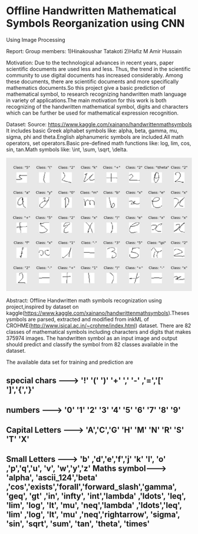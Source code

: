 # Offline Handwritten Mathematical Symbols Reorganization using CNN
Using Image Processing

Report:
Group members: 
1)Hinakoushar Tatakoti
2)Hafiz M Amir Hussain

Motivation:
Due to the technological advances in recent years, paper scientific documents are used less and less. Thus, the trend in the scientific community to use digital documents has increased considerably. Among these documents, there are scientific documents and more specifically mathematics documents.So this project give a basic prediction of mathematical symbol, to research recognizing handwritten math language in variety of applications.The main motivation for this work is both recognizing of the handwritten mathematical symbol, digits and characters which can be further be used for mathematical expression recognition.

Dataset:
Source: https://www.kaggle.com/xainano/handwrittenmathsymbols
It includes basic Greek alphabet symbols like: 
alpha, beta, gamma, mu, sigma, phi and theta.English alphanumeric symbols are included.All math operators, set operators.Basic pre-defined math functions like: log, lim, cos, sin, tan.Math symbols like: \int, \sum, \sqrt, \delta.

![alt text](https://github.com/Hinakoushar-Tatakoti/Hand-written-Math-sysmbol-recognization/blob/master/images/dataset.jpg)

Abstract:
Offline Handwritten math symbols recognization using project,inspired by dataset on kaggle(https://www.kaggle.com/xainano/handwrittenmathsymbols).Thesesysmbols are parsed, extracted and modified from inkML of CROHME(http://www.isical.ac.in/~crohme/index.html) dataset.
There are 82 classes of mathematical symbols including characters and digits that makes 375974 images. 
The handwritten symbol as an input image and output should predict and classify the symbol from 82 classes available in the dataset.

The available data set for training and prediction are 

special chars ---> '!' '(' ')' '+' ',' '-' ,'=','[' ']','{','}'
-------------------------
numbers --->  '0' '1' '2' '3' '4' '5' '6' '7' '8' '9' 
-------------------------
Capital Letters ---> 'A','C','G' 'H' 'M' 'N' 'R' 'S' 'T' 'X'
-------------------------
Small Letters ---> 'b' ,'d','e','f','j' 'k' 'l', 'o' ,'p','q','u', 'v', 'w','y','z' 
Maths symbol---> 'alpha', 'ascii_124','beta' ,'cos','exists','forall','forward_slash','gamma', 'geq', 'gt' ,'in', 'infty', 'int','lambda' ,'ldots',
 'leq', 'lim', 'log', 'lt', 'mu', 'neq','lambda' ,'ldots','leq', 'lim' ,'log', 'lt', 'mu' ,'neq','rightarrow', 'sigma', 'sin', 'sqrt', 'sum', 'tan', 'theta', 'times'
 -------------------------
 
